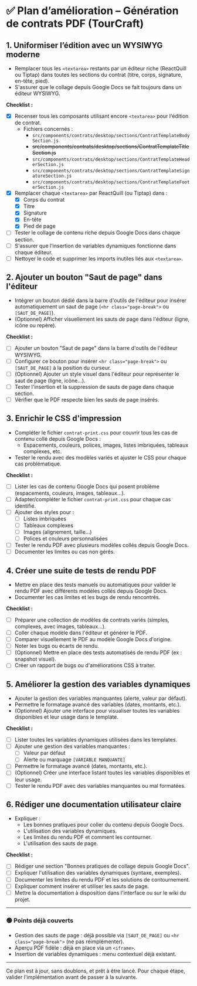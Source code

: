 # ✅ Plan d’amélioration – Génération de contrats PDF (TourCraft)

## 1. Uniformiser l’édition avec un WYSIWYG moderne
- Remplacer tous les `<textarea>` restants par un éditeur riche (ReactQuill ou Tiptap) dans toutes les sections du contrat (titre, corps, signature, en-tête, pied).
- S'assurer que le collage depuis Google Docs se fait toujours dans un éditeur WYSIWYG.

**Checklist :**
- [x] Recenser tous les composants utilisant encore `<textarea>` pour l'édition de contrat.
    - Fichiers concernés :
        - `src/components/contrats/desktop/sections/ContratTemplateBodySection.js`
        - ~~src/components/contrats/desktop/sections/ContratTemplateTitleSection.js~~
        - `src/components/contrats/desktop/sections/ContratTemplateHeaderSection.js`
        - `src/components/contrats/desktop/sections/ContratTemplateSignatureSection.js`
        - `src/components/contrats/desktop/sections/ContratTemplateFooterSection.js`
- [x] Remplacer chaque `<textarea>` par ReactQuill (ou Tiptap) dans :
    - [x] Corps du contrat
    - [x] Titre
    - [x] Signature
    - [x] En-tête
    - [x] Pied de page
- [ ] Tester le collage de contenu riche depuis Google Docs dans chaque section.
- [ ] S'assurer que l'insertion de variables dynamiques fonctionne dans chaque éditeur.
- [ ] Nettoyer le code et supprimer les imports inutiles liés aux `<textarea>`.

## 2. Ajouter un bouton "Saut de page" dans l'éditeur
- Intégrer un bouton dédié dans la barre d'outils de l'éditeur pour insérer automatiquement un saut de page (`<hr class="page-break">` ou `[SAUT_DE_PAGE]`).
- (Optionnel) Afficher visuellement les sauts de page dans l'éditeur (ligne, icône ou repère).

**Checklist :**
- [ ] Ajouter un bouton "Saut de page" dans la barre d'outils de l'éditeur WYSIWYG.
- [ ] Configurer ce bouton pour insérer `<hr class="page-break">` ou `[SAUT_DE_PAGE]` à la position du curseur.
- [ ] (Optionnel) Ajouter un style visuel dans l'éditeur pour représenter le saut de page (ligne, icône…).
- [ ] Tester l'insertion et la suppression de sauts de page dans chaque section.
- [ ] Vérifier que le PDF respecte bien les sauts de page insérés.

## 3. Enrichir le CSS d'impression
- Compléter le fichier `contrat-print.css` pour couvrir tous les cas de contenu collé depuis Google Docs :  
  - Espacements, couleurs, polices, images, listes imbriquées, tableaux complexes, etc.
- Tester le rendu avec des modèles variés et ajuster le CSS pour chaque cas problématique.

**Checklist :**
- [ ] Lister les cas de contenu Google Docs qui posent problème (espacements, couleurs, images, tableaux…).
- [ ] Adapter/compléter le fichier `contrat-print.css` pour chaque cas identifié.
- [ ] Ajouter des styles pour :
    - [ ] Listes imbriquées
    - [ ] Tableaux complexes
    - [ ] Images (alignement, taille…)
    - [ ] Polices et couleurs personnalisées
- [ ] Tester le rendu PDF avec plusieurs modèles collés depuis Google Docs.
- [ ] Documenter les limites ou cas non gérés.

## 4. Créer une suite de tests de rendu PDF
- Mettre en place des tests manuels ou automatiques pour valider le rendu PDF avec différents modèles collés depuis Google Docs.
- Documenter les cas limites et les bugs de rendu rencontrés.

**Checklist :**
- [ ] Préparer une collection de modèles de contrats variés (simples, complexes, avec images, tableaux…).
- [ ] Coller chaque modèle dans l'éditeur et générer le PDF.
- [ ] Comparer visuellement le PDF au modèle Google Docs d'origine.
- [ ] Noter les bugs ou écarts de rendu.
- [ ] (Optionnel) Mettre en place des tests automatisés de rendu PDF (ex : snapshot visuel).
- [ ] Créer un rapport de bugs ou d'améliorations CSS à traiter.

## 5. Améliorer la gestion des variables dynamiques
- Ajouter la gestion des variables manquantes (alerte, valeur par défaut).
- Permettre le formatage avancé des variables (dates, montants, etc.).
- (Optionnel) Ajouter une interface pour visualiser toutes les variables disponibles et leur usage dans le template.

**Checklist :**
- [ ] Lister toutes les variables dynamiques utilisées dans les templates.
- [ ] Ajouter une gestion des variables manquantes :
    - [ ] Valeur par défaut
    - [ ] Alerte ou marquage `[VARIABLE MANQUANTE]`
- [ ] Permettre le formatage avancé (dates, montants, etc.).
- [ ] (Optionnel) Créer une interface listant toutes les variables disponibles et leur usage.
- [ ] Tester le rendu PDF avec des variables manquantes ou mal formatées.

## 6. Rédiger une documentation utilisateur claire
- Expliquer :
  - Les bonnes pratiques pour coller du contenu depuis Google Docs.
  - L'utilisation des variables dynamiques.
  - Les limites du rendu PDF et comment les contourner.
  - L'utilisation des sauts de page.

**Checklist :**
- [ ] Rédiger une section "Bonnes pratiques de collage depuis Google Docs".
- [ ] Expliquer l'utilisation des variables dynamiques (syntaxe, exemples).
- [ ] Documenter les limites du rendu PDF et les solutions de contournement.
- [ ] Expliquer comment insérer et utiliser les sauts de page.
- [ ] Mettre la documentation à disposition dans l'interface ou sur le wiki du projet.

---

### 🟢 Points déjà couverts
- Gestion des sauts de page : déjà possible via `[SAUT_DE_PAGE]` ou `<hr class="page-break">` (ne pas réimplémenter).
- Aperçu PDF fidèle : déjà en place via un `<iframe>`.
- Insertion de variables dynamiques : menu contextuel déjà existant.

---

Ce plan est à jour, sans doublons, et prêt à être lancé. Pour chaque étape, valider l'implémentation avant de passer à la suivante.
